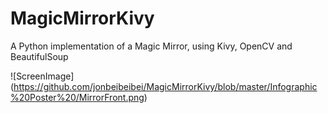 # MagicMirrorKivy
A Python implementation of a Magic Mirror, using Kivy, OpenCV and BeautifulSoup

![ScreenImage]
(https://github.com/jonbeibeibei/MagicMirrorKivy/blob/master/Infographic%20Poster%20/MirrorFront.png)
